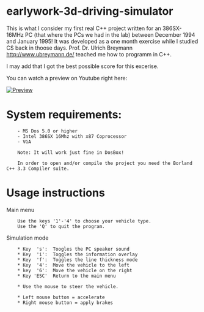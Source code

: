 # earlywork-3d-driving-simulator

This is what I consider my first real C++ project written for an 386SX-16MHz PC (that where the PCs we had in the lab) between December 1994 and January 1995!
It was developed as a one month exercise while I studied CS back in thoose days. Prof. Dr. Ulrich Breymann http://www.ubreymann.de/ teached me how to programm in C++. 

I may add that I got the best possible score for this excerise.

You can watch a preview on Youtube right here:

[![Preview](https://img.youtube.com/vi/RFp7cg50_oo/0.jpg)](https://www.youtube.com/watch?v=RFp7cg50_oo)

# System requirements:

		- MS Dos 5.0 or higher
		- Intel 386SX 16Mhz with x87 Coprocessor 
		- VGA
		
		Note: It will work just fine in DosBox!
		
		In order to open and/or compile the project you need the Borland C++ 3.3 Compiler suite.
		
# Usage instructions

Main menu

		Use the keys '1'-'4' to choose your vehicle type.
		Use the 'Q' to quit the program.

Simulation mode

		* Key  's':  Toogles the PC speaker sound
		* Key  'i':  Toggles the information overlay
		* Key  'f':  Toggles the line thickness mode
		* Key  '4':  Move the vehicle to the left
		* key  '6':  Move the vehicle on the right
		* Key 'ESC'  Return to the main menu

		* Use the mouse to steer the vehicle.

		* Left mouse button = accelerate
		* Right mouse button = apply brakes
